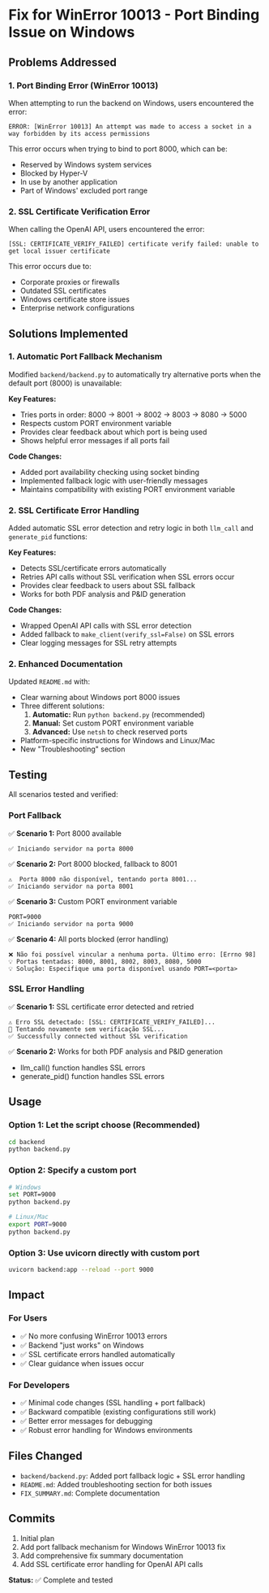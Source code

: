 # Fix for WinError 10013 - Port Binding Issue on Windows

## Problems Addressed

### 1. Port Binding Error (WinError 10013)
When attempting to run the backend on Windows, users encountered the error:
```
ERROR: [WinError 10013] An attempt was made to access a socket in a way forbidden by its access permissions
```

This error occurs when trying to bind to port 8000, which can be:
- Reserved by Windows system services
- Blocked by Hyper-V
- In use by another application
- Part of Windows' excluded port range

### 2. SSL Certificate Verification Error
When calling the OpenAI API, users encountered the error:
```
[SSL: CERTIFICATE_VERIFY_FAILED] certificate verify failed: unable to get local issuer certificate
```

This error occurs due to:
- Corporate proxies or firewalls
- Outdated SSL certificates
- Windows certificate store issues
- Enterprise network configurations

## Solutions Implemented

### 1. Automatic Port Fallback Mechanism
Modified `backend/backend.py` to automatically try alternative ports when the default port (8000) is unavailable:

**Key Features:**
- Tries ports in order: 8000 → 8001 → 8002 → 8003 → 8080 → 5000
- Respects custom PORT environment variable
- Provides clear feedback about which port is being used
- Shows helpful error messages if all ports fail

**Code Changes:**
- Added port availability checking using socket binding
- Implemented fallback logic with user-friendly messages
- Maintains compatibility with existing PORT environment variable

### 2. SSL Certificate Error Handling
Added automatic SSL error detection and retry logic in both `llm_call` and `generate_pid` functions:

**Key Features:**
- Detects SSL/certificate errors automatically
- Retries API calls without SSL verification when SSL errors occur
- Provides clear feedback to users about SSL fallback
- Works for both PDF analysis and P&ID generation

**Code Changes:**
- Wrapped OpenAI API calls with SSL error detection
- Added fallback to `make_client(verify_ssl=False)` on SSL errors
- Clear logging messages for SSL retry attempts

### 2. Enhanced Documentation
Updated `README.md` with:
- Clear warning about Windows port 8000 issues
- Three different solutions:
  1. **Automatic:** Run `python backend.py` (recommended)
  2. **Manual:** Set custom PORT environment variable
  3. **Advanced:** Use `netsh` to check reserved ports
- Platform-specific instructions for Windows and Linux/Mac
- New "Troubleshooting" section

## Testing

All scenarios tested and verified:

### Port Fallback
✅ **Scenario 1:** Port 8000 available
```
✅ Iniciando servidor na porta 8000
```

✅ **Scenario 2:** Port 8000 blocked, fallback to 8001
```
⚠️  Porta 8000 não disponível, tentando porta 8001...
✅ Iniciando servidor na porta 8001
```

✅ **Scenario 3:** Custom PORT environment variable
```
PORT=9000
✅ Iniciando servidor na porta 9000
```

✅ **Scenario 4:** All ports blocked (error handling)
```
❌ Não foi possível vincular a nenhuma porta. Último erro: [Errno 98]
💡 Portas tentadas: 8000, 8001, 8002, 8003, 8080, 5000
💡 Solução: Especifique uma porta disponível usando PORT=<porta>
```

### SSL Error Handling
✅ **Scenario 1:** SSL certificate error detected and retried
```
⚠️ Erro SSL detectado: [SSL: CERTIFICATE_VERIFY_FAILED]...
🔄 Tentando novamente sem verificação SSL...
✅ Successfully connected without SSL verification
```

✅ **Scenario 2:** Works for both PDF analysis and P&ID generation
- llm_call() function handles SSL errors
- generate_pid() function handles SSL errors

## Usage

### Option 1: Let the script choose (Recommended)
```bash
cd backend
python backend.py
```

### Option 2: Specify a custom port
```bash
# Windows
set PORT=9000
python backend.py

# Linux/Mac
export PORT=9000
python backend.py
```

### Option 3: Use uvicorn directly with custom port
```bash
uvicorn backend:app --reload --port 9000
```

## Impact

### For Users
- ✅ No more confusing WinError 10013 errors
- ✅ Backend "just works" on Windows
- ✅ SSL certificate errors handled automatically
- ✅ Clear guidance when issues occur

### For Developers
- ✅ Minimal code changes (SSL handling + port fallback)
- ✅ Backward compatible (existing configurations still work)
- ✅ Better error messages for debugging
- ✅ Robust error handling for Windows environments

## Files Changed
- `backend/backend.py`: Added port fallback logic + SSL error handling
- `README.md`: Added troubleshooting section for both issues
- `FIX_SUMMARY.md`: Complete documentation

## Commits
1. Initial plan
2. Add port fallback mechanism for Windows WinError 10013 fix
3. Add comprehensive fix summary documentation
4. Add SSL certificate error handling for OpenAI API calls

**Status:** ✅ Complete and tested

